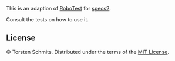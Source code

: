 This is an adaption of [RoboTest][1] for [specs2][2].

Consult the tests on how to use it.

## License

© Torsten Schmits. Distributed under the terms of the [MIT License][3].

[1]: https://github.com/zbsz/robotest 'robotest'
[2]: https://github.com/etorreborre/specs2 'specs2'
[3]: http://opensource.org/licenses/MIT 'mit license'
